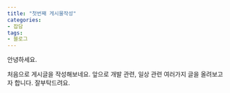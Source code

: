 ```yaml
---
title: "첫번째 게시물작성"
categories:
- 잡담
tags:
- 블로그
---
```


안녕하세요.

처음으로 게시글을 작성해보네요.
앞으로 개발 관련, 일상 관련 여러가지 글을 올려보고자 합니다.
잘부탁드려요.
